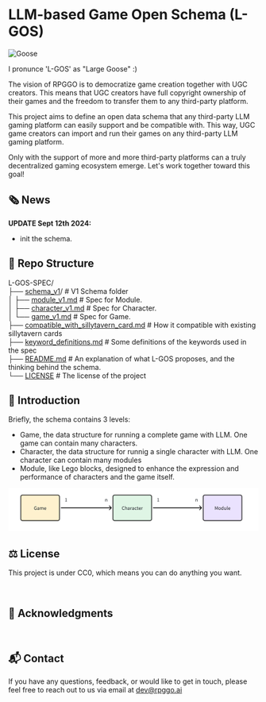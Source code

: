 # LLM-based Game Open Schema (L-GOS)

![Goose](https://github.com/user-attachments/assets/dc2c4123-1729-4065-ac26-bec60ad0a22b)

I pronunce 'L-GOS' as "Large Goose" :)


The vision of RPGGO is to democratize game creation together with UGC creators. This means that UGC creators have full copyright ownership of their games and the freedom to transfer them to any third-party platform.

This project aims to define an open data schema that any third-party LLM gaming platform can easily support and be compatible with. This way, UGC game creators can import and run their games on any third-party LLM gaming platform.

Only with the support of more and more third-party platforms can a truly decentralized gaming ecosystem emerge. Let's work together toward this goal!

## 🗞️ News

**UPDATE Sept 12th 2024:**
- init the schema.


## 📂 Repo Structure

L-GOS-SPEC/ <br>
├── [schema_v1](./schema_v1/)/                                     # V1 Schema folder <br>
│   ├── [module_v1.md](./schema_v1/module_v1.md)                               # Spec for Module.  <br>
│   ├── [character_v1.md](./schema_v1/character_v1.md)    # Spec for Character. <br>
│   └── [game_v1.md](./schema_v1/game_v1.md)              # Spec for Game. <br>
├── [compatible_with_sillytavern_card.md](./compatible_with_sillytavern_card.md)            # How it compatible with existing sillytavern cards <br>
├── [keyword_definitions.md](./keyword_definitions.md)                         # Some definitions of the keywords used in the spec <br>
├── [README.md](./README.md)                                      # An explanation of what L-GOS proposes, and the thinking behind the schema. <br>
└── [LICENSE](./LICENSE)                                  # The license of the project <br>

## 📑 Introduction

Briefly, the schema contains 3 levels:
- Game, the data structure for running a complete game with LLM. One game can contain many characters.
- Character, the data structure for runnig a single character with LLM. One character can contain many modules
- Module, like Lego blocks, designed to enhance the expression and performance of characters and the game itself.

![game_module](/image/game_module.png)


## ⚖️ License

This project is under CC0, which means you can do anything you want.

<br>

## 🤝 Acknowledgments


<br>

## 📬 Contact

If you have any questions, feedback, or would like to get in touch, please feel free to reach out to us via email at [dev@rpggo.ai](mailto:dev@rpggo.ai)
